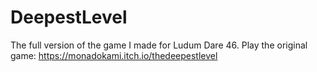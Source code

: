 # DeepestLevel
The full version of the game I made for Ludum Dare 46.
Play the original game: https://monadokami.itch.io/thedeepestlevel
